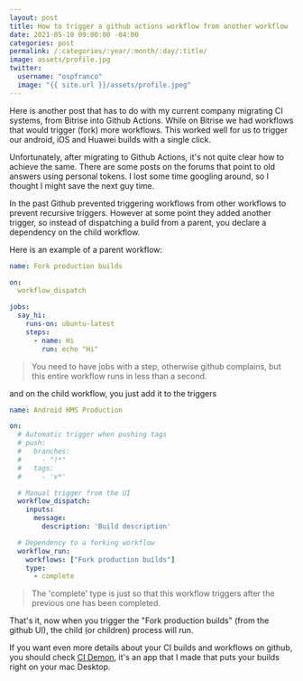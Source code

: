 ```yaml
---
layout: post
title: How to trigger a github actions workflow from another workflow (Github workflows chaining)
date: 2021-05-10 09:00:00 -04:00
categories: post
permalink: /:categories/:year/:month/:day/:title/
image: assets/profile.jpg
twitter:
  username: "ospfranco"
  image: "{{ site.url }}/assets/profile.jpeg"
---
```


Here is another post that has to do with my current company migrating CI systems, from Bitrise into Github Actions. While on Bitrise we had workflows that would trigger (fork) more workflows. This worked well for us to trigger our android, iOS and Huawei builds with a single click.

Unfortunately, after migrating to Github Actions, it's not quite clear how to achieve the same. There are some posts on the forums that point to old answers using personal tokens. I lost some time googling around, so I thought I might save the next guy time.

In the past Github prevented triggering workflows from other workflows to prevent recursive triggers. However at some point they added another trigger, so instead of dispatching a build from a parent, you declare a dependency on the child workflow.

Here is an example of a parent workflow:

```yml
name: Fork production builds

on:
  workflow_dispatch

jobs:
  say_hi:
    runs-on: ubuntu-latest
    steps:
      - name: Hi
        run: echo "Hi"
```
> You need to have jobs with a step, otherwise github complains, but this entire workflow runs in less than a second.

and on the child workflow, you just add it to the triggers

```yml
name: Android HMS Production

on:
  # Automatic trigger when pushing tags
  # push:
  #   branches:
  #     - "!*"
  #   tags:
  #     - 'v*'

  # Manual trigger from the UI
  workflow_dispatch:
    inputs:
      message:
        description: 'Build description'

  # Dependency to a forking workflow
  workflow_run:
    workflows: ["Fork production builds"]
    type:
      - complete
```
> The 'complete' type is just so that this workflow triggers after the previous one has been completed.

That's it, now when you trigger the "Fork production builds" (from the github UI), the child (or children) process will run.

If you want even more details about your CI builds and workflows on github, you should check [CI Demon](https://ospfranco.github.io/cidemon), it's an app that I made that puts your builds right on your mac Desktop.